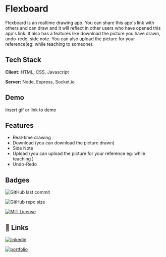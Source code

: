 
# Flexboard

Flexboard is an realtime drawing app. You can share this app's link with others and can draw and it will reflect in other users who have opened this app's link. It also has a features like download the picture you have drawn, undo-redo, side note. You can also upload the picture for your reference(eg: while teaching to someone).


## Tech Stack

**Client:** HTML, CSS, Javascript

**Server:** Node, Express, Socket.io


## Demo

Insert gif or link to demo


## Features

- Real-time drawing
- Download (you can download the picture drawn)
- Side Note
- Upload (you can upload the picture for your reference eg: while teaching )
- Undo-Redo

## Badges

![GitHub last commit](https://img.shields.io/github/last-commit/shravanjp/Flexboard)

![GitHub repo size](https://img.shields.io/github/repo-size/shravanjp/Flexboard)

[![MIT License](https://img.shields.io/badge/License-MIT-green.svg)](https://choosealicense.com/licenses/mit/)


## 🔗 Links

[![linkedin](https://img.shields.io/badge/linkedin-0A66C2?style=for-the-badge&logo=linkedin&logoColor=white)](https://www.linkedin.com/in/shravan-j-poojary)

[![portfolio](https://img.shields.io/badge/my_portfolio-000?style=for-the-badge&logo=ko-fi&logoColor=white)](https://shravanjp.com/)



